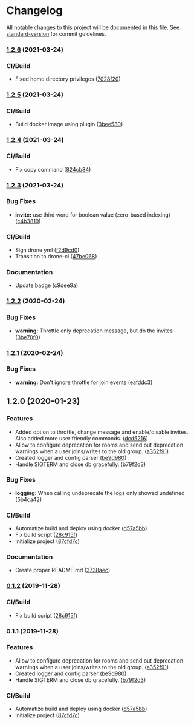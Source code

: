 # Changelog

All notable changes to this project will be documented in this file. See [standard-version](https://github.com/conventional-changelog/standard-version) for commit guidelines.

### [1.2.6](https://github.com/gergof/matrix-room-deprecation-bot/compare/v1.2.5...v1.2.6) (2021-03-24)


### CI/Build

* Fixed home directory privileges ([7028f20](https://github.com/gergof/matrix-room-deprecation-bot/commit/7028f20fd9b8d36d6ba8aaf6688a722999594f33))

### [1.2.5](https://github.com/gergof/matrix-room-deprecation-bot/compare/v1.2.4...v1.2.5) (2021-03-24)


### CI/Build

* Build docker image using plugin ([3bee530](https://github.com/gergof/matrix-room-deprecation-bot/commit/3bee530044f5e59799a7cac0070252ba723a7e0c))

### [1.2.4](https://github.com/gergof/matrix-room-deprecation-bot/compare/v1.2.3...v1.2.4) (2021-03-24)


### CI/Build

* Fix copy command ([824cb84](https://github.com/gergof/matrix-room-deprecation-bot/commit/824cb84f39bb519eb00ec5436230e86d6e54e406))

### [1.2.3](https://github.com/gergof/matrix-room-deprecation-bot/compare/v1.2.2...v1.2.3) (2021-03-24)


### Bug Fixes

* **invite:** use third word for boolean value (zero-based indexing) ([c4b3819](https://github.com/gergof/matrix-room-deprecation-bot/commit/c4b381917ba327fe6777f020644c8b1d07359e0c))


### CI/Build

* Sign drone yml ([f2d9cd0](https://github.com/gergof/matrix-room-deprecation-bot/commit/f2d9cd0c9b145d5f74793e0604190e42d1637476))
* Transition to drone-ci ([47be068](https://github.com/gergof/matrix-room-deprecation-bot/commit/47be068fd221c28c94591b4aec9bbec550ec0320))


### Documentation

* Update badge ([c9dee9a](https://github.com/gergof/matrix-room-deprecation-bot/commit/c9dee9afac85bff44410c02229d3bc3b37f991a1))

### [1.2.2](https://github.com/gergof/matrix-room-deprecation-bot/compare/v1.2.1...v1.2.2) (2020-02-24)


### Bug Fixes

* **warning:** Throttle only deprecation message, but do the invites ([3be70f0](https://github.com/gergof/matrix-room-deprecation-bot/commit/3be70f0ec449c8d6487b161506100107a74d93cd))

### [1.2.1](https://github.com/gergof/matrix-room-deprecation-bot/compare/v1.2.0...v1.2.1) (2020-02-24)


### Bug Fixes

* **warning:** Don't ignore throttle for join events ([eafddc3](https://github.com/gergof/matrix-room-deprecation-bot/commit/eafddc3c0e7f72cd4827cadb29396ea07f1e1f69))

## 1.2.0 (2020-01-23)


### Features

* Added option to throttle, change message and enable/disable invites. Also added more user friendly commands. ([dcd5216](https://github.com/gergof/matrix-room-deprecation-bot/commit/dcd52169d957cd0d2c5511ff7cb366756339c755))
* Allow to configure deprecation for rooms and send out deprecation warnings when a user joins/writes to the old group. ([a352f91](https://github.com/gergof/matrix-room-deprecation-bot/commit/a352f9131cd0fe4b5a67a20a89363ecb8c684cb4))
* Created logger and config parser ([be9d980](https://github.com/gergof/matrix-room-deprecation-bot/commit/be9d980d6e341537f50a6549be7d39b245bc7a04))
* Handle SIGTERM and close db gracefully. ([b79f2d3](https://github.com/gergof/matrix-room-deprecation-bot/commit/b79f2d3a908e62bdaca366a17ecf1f36e95a7433))


### Bug Fixes

* **logging:** When calling undeprecate the logs only showed undefined ([5b4ca42](https://github.com/gergof/matrix-room-deprecation-bot/commit/5b4ca429b637b3786cf102ecacd4e3c31c4a696d))


### CI/Build

* Automatize build and deploy using docker ([d57a5bb](https://github.com/gergof/matrix-room-deprecation-bot/commit/d57a5bbccd49faaca52a597e839423b552ee2ddc))
* Fix build script ([28c915f](https://github.com/gergof/matrix-room-deprecation-bot/commit/28c915fbe9319f4d7b6820551f706dd824e76cef))
* Initialize project ([87cfd7c](https://github.com/gergof/matrix-room-deprecation-bot/commit/87cfd7ce772bd262df3ca490909f0a36ef6a7a4f))


### Documentation

* Create proper README.md ([3738aec](https://github.com/gergof/matrix-room-deprecation-bot/commit/3738aecdb14bae4a4c2bb8164dbb015f05ad5da8))

### [0.1.2](https://github.com/gergof/matrix-room-deprecation-bot/compare/v0.1.1...v0.1.2) (2019-11-28)


### CI/Build

* Fix build script ([28c915f](https://github.com/gergof/matrix-room-deprecation-bot/commit/28c915fbe9319f4d7b6820551f706dd824e76cef))

### 0.1.1 (2019-11-28)


### Features

* Allow to configure deprecation for rooms and send out deprecation warnings when a user joins/writes to the old group. ([a352f91](https://github.com/gergof/matrix-room-deprecation-bot/commit/a352f9131cd0fe4b5a67a20a89363ecb8c684cb4))
* Created logger and config parser ([be9d980](https://github.com/gergof/matrix-room-deprecation-bot/commit/be9d980d6e341537f50a6549be7d39b245bc7a04))
* Handle SIGTERM and close db gracefully. ([b79f2d3](https://github.com/gergof/matrix-room-deprecation-bot/commit/b79f2d3a908e62bdaca366a17ecf1f36e95a7433))


### CI/Build

* Automatize build and deploy using docker ([d57a5bb](https://github.com/gergof/matrix-room-deprecation-bot/commit/d57a5bbccd49faaca52a597e839423b552ee2ddc))
* Initialize project ([87cfd7c](https://github.com/gergof/matrix-room-deprecation-bot/commit/87cfd7ce772bd262df3ca490909f0a36ef6a7a4f))
